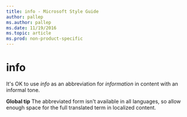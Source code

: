 ```yaml
---
title: info - Microsoft Style Guide
author: pallep
ms.author: pallep
ms.date: 11/19/2016
ms.topic: article
ms.prod: non-product-specific
---
```


# info

It's OK to use *info* as an abbreviation for *information* in content with an informal tone. 

**Global tip** The abbreviated form isn't available in all languages, so allow enough space for the full translated term in localized content.
